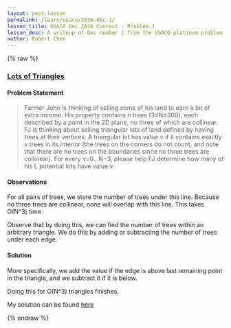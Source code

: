 ```yaml
---
layout: post-lesson
permalink: /learn/usaco/2016-dec-1/
lesson_title: USACO Dec 2016 Contest - Problem 1
lesson_desc: A writeup of Dec number 1 from the USACO platinum problem set
author: Robert Chen
---
```


{% raw %}

### [Lots of Triangles](http://usaco.org/index.php?page=viewproblem2&cpid=672)

#### Problem Statement
>Farmer John is thinking of selling some of his land to earn a bit of extra income. His property contains n trees (3≤N≤300), each described by a point in the 2D plane, no three of which are collinear. FJ is thinking about selling triangular lots of land defined by having trees at their vertices;
>A triangular lot has value v if it contains exactly v trees in its interior (the trees on the corners do not count, and note that there are no trees on the boundaries since no three trees are collinear). For every v=0…N−3, please help FJ determine how many of his L potential lots have value v.

#### Observations
For all pairs of trees, we store the number of trees under this line. Because no three trees are collinear, none will overlap with this line. This takes O(N^3) time. 

Observe that by doing this, we can find the number of trees within an arbitrary triangle. We do this by adding or subtracting the number of trees under each edge.

#### Solution
More specifically, we add the value if the edge is above last remaining point in the triangle, and we subtract it if it is below. 

Doing this for O(N^3) triangles finishes. 

My solution can be found [here](https://github.com/chen-robert/writeups/blob/master/usaco/2016/code/triangles.java)

{% endraw %}
